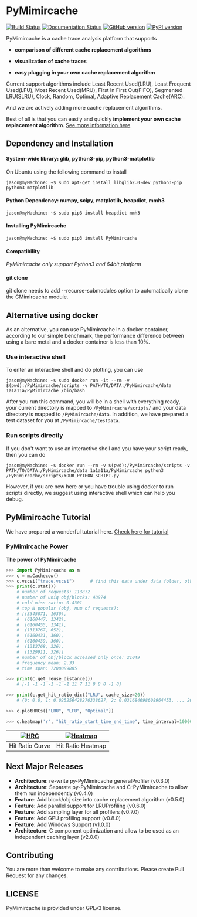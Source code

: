 PyMimircache
==========

[![Build Status](https://travis-ci.org/1a1a11a/PyMimircache.svg?branch=master)](https://travis-ci.org/1a1a11a/PyMimircache)
[![Documentation Status](https://readthedocs.org/projects/PyMimircache/badge/?version=develop)](http://PyMimircache.readthedocs.io/en/develop/?badge=develop)
[![GitHub version](https://badge.fury.io/gh/1a1a11a%2FPyMimircache.svg)](https://badge.fury.io/gh/1a1a11a%2FPyMimircache)
[![PyPI version](https://badge.fury.io/py/PyMimircache.svg)](https://badge.fury.io/py/PyMimircache)

PyMimircache is a cache trace analysis platform that supports

-   **comparison of different cache replacement algorithms**

-   **visualization of cache traces**

-   **easy plugging in your own cache replacement algorithm**


Current support algorithms include Least Recent Used(LRU), Least Frequent
Used(LFU), Most Recent Used(MRU), First In First Out(FIFO), Segmented LRU(SLRU),
Clock, Random, Optimal, Adaptive Replacement Cache(ARC).

And we are actively adding more cache replacement algorithms.

Best of all is that you can easily and quickly **implement your own cache
replacement algorithm**. [See more information here](http://mimircache.info)


Dependency and Installation
---------------------------

#### System-wide library: glib, python3-pip, python3-matplotlib

On Ubuntu using the following command to install

~~~~~~~~~~~~~~~~~~~~~~~~~~~~~~~~~~~~~~~~~~~~~~~~~~~~~~~~~~~~~~~~~~~~~~~~~~~~~~~~
jason@myMachine: ~$ sudo apt-get install libglib2.0-dev python3-pip python3-matplotlib
~~~~~~~~~~~~~~~~~~~~~~~~~~~~~~~~~~~~~~~~~~~~~~~~~~~~~~~~~~~~~~~~~~~~~~~~~~~~~~~~

#### Python Dependency: numpy, scipy, matplotlib, heapdict, mmh3

~~~~~~~~~~~~~~~~~~~~~~~~~~~~~~~~~~~~~~~~~~~~~~~~~~~~~~~~~~~~~~~~~~~~~~~~~~~~~~~~
jason@myMachine: ~$ sudo pip3 install heapdict mmh3
~~~~~~~~~~~~~~~~~~~~~~~~~~~~~~~~~~~~~~~~~~~~~~~~~~~~~~~~~~~~~~~~~~~~~~~~~~~~~~~~

#### Installing PyMimircache

~~~~~~~~~~~~~~~~~~~~~~~~~~~~~~~~~~~~~~~~~~~~~~~~~~~~~~~~~~~~~~~~~~~~~~~~~~~~~~~~
jason@myMachine: ~$ sudo pip3 install PyMimircache
~~~~~~~~~~~~~~~~~~~~~~~~~~~~~~~~~~~~~~~~~~~~~~~~~~~~~~~~~~~~~~~~~~~~~~~~~~~~~~~~

#### Compatibility

*PyMimircache only support Python3 and 64bit platform*
 
#### git clone

git clone needs to add --recurse-submodules option to automatically clone the CMimircache module.

Alternative using docker
------------------------

As an alternative, you can use PyMimircache in a docker container, according to our simple benchmark, the performance difference between using a bare metal and a docker container is less than 10%.

### Use interactive shell

To enter an interactive shell and do plotting, you can use

~~~~~~~~~~~~~~~~~~~~~~~~~~~~~~~~~~~~~~~~~~~~~~~~~~~~~~~~~~~~~~~~~~~~~~~~~~~~~~~~
jason@myMachine: ~$ sudo docker run -it --rm -v $(pwd):/PyMimircache/scripts -v PATH/TO/DATA:/PyMimircache/data 1a1a11a/PyMimircache /bin/bash
~~~~~~~~~~~~~~~~~~~~~~~~~~~~~~~~~~~~~~~~~~~~~~~~~~~~~~~~~~~~~~~~~~~~~~~~~~~~~~~~

After you run this command, you will be in a shell with everything ready, your
current directory is mapped to `/PyMimircache/scripts/` and your data directory is
mapped to `/PyMimircache/data`. In addition, we have prepared a test dataset for
you at `/PyMimircache/testData`.
 

### Run scripts directly

If you don't want to use an interactive shell and you have your script ready,
then you can do

~~~~~~~~~~~~~~~~~~~~~~~~~~~~~~~~~~~~~~~~~~~~~~~~~~~~~~~~~~~~~~~~~~~~~~~~~~~~~~~~
jason@myMachine: ~$ docker run --rm -v $(pwd):/PyMimircache/scripts -v PATH/TO/DATA:/PyMimircache/data 1a1a11a/PyMimircache python3 /PyMimircache/scripts/YOUR_PYTHON_SCRIPT.py
~~~~~~~~~~~~~~~~~~~~~~~~~~~~~~~~~~~~~~~~~~~~~~~~~~~~~~~~~~~~~~~~~~~~~~~~~~~~~~~~

However, if you are new here or you have trouble using docker to run scripts
directly, we suggest using interactive shell which can help you debug.


PyMimircache Tutorial
-------------------

We have prepared a wonderful tutorial here. [Check here for tutorial](http://PyMimircacheemory.readthedocs.io)

### PyMimircache Power

**The power of PyMimircache**

```python
>>> import PyMimircache as m
>>> c = m.Cachecow()
>>> c.vscsi("trace.vscsi")      # find this data under data folder, other type of data supported too
>>> print(c.stat())
	# number of requests: 113872
	# number of uniq obj/blocks: 48974
	# cold miss ratio: 0.4301
	# top N popular (obj, num of requests):
	# [(3345071, 1630),
	#  (6160447, 1342),
	#  (6160455, 1341),
	#  (1313767, 652),
	#  (6160431, 360),
	#  (6160439, 360),
	#  (1313768, 326),
	#  (1329911, 326)]
	# number of obj/block accessed only once: 21049
	# frequency mean: 2.33
	# time span: 7200089885

>>> print(c.get_reuse_distance())
    # [-1 -1 -1 -1 -1 -1 11 7 11 8 8 8 -1 8]

>>> print(c.get_hit_ratio_dict("LRU", cache_size=20))
    # {0: 0.0, 1: 0.025256428270338627, 2: 0.031684698608964453, ... 20: 0.07794716875087819}

>>> c.plotHRCs(["LRU", "LFU", "Optimal"])

>>> c.heatmap('r', "hit_ratio_start_time_end_time", time_interval=10000000)

```

| [![HRC](https://github.com/1a1a11a/PyMimircache/blob/develop/docs/User/images/github_HRC.png)](https://github.com/1a1a11a/PyMimircache/blob/develop/docs/User/images/github_HRC.png)  | [![Heatmap](https://github.com/1a1a11a/PyMimircache/blob/develop/docs/User/images/github_heatmap.png)](https://github.com/1a1a11a/PyMimircache/blob/develop/docs/User/images/github_heatmap.png) |
|:---:|:---:|
| Hit Ratio Curve | Hit Ratio Heatmap |


Next Major Releases
-------------------
* **Architecture**: re-write py-PyMimircache generalProfiler (v0.3.0)
* **Architecture**: Separate py-PyMimircache and C-PyMimircache to allow them run independently (v0.4.0)
* **Feature**: Add block/obj size into cache replacement algorithm (v0.5.0)
* **Feature**: Add parallel support for LRUProfiling (v0.6.0)
* **Feature**: Add sampling layer for all profilers (v0.7.0)
* **Feature**: Add GPU profiling support (v0.8.0)
* **Feature**: Add Windows Support (v1.0.0)
* **Architecture**: C component optimization and allow to be used as an independent caching layer (v2.0.0)


Contributing
------------
You are more than welcome to make any contributions. Please create Pull Request for any changes.

LICENSE
-------
PyMimircache is provided under GPLv3 license.